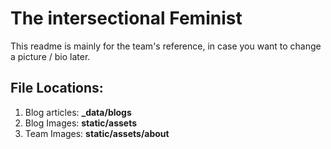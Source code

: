 # The intersectional Feminist

This readme is mainly for the team's reference, in case you want to change a picture / bio later.

## File Locations:

1. Blog articles: **\_data/blogs**
2. Blog Images: **static/assets**
3. Team Images: **static/assets/about**
